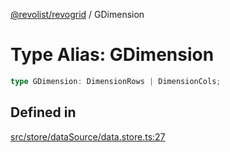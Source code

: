 [@revolist/revogrid](README.md) / GDimension

# Type Alias: GDimension

```ts
type GDimension: DimensionRows | DimensionCols;
```

## Defined in

[src/store/dataSource/data.store.ts:27](https://github.com/revolist/revogrid/blob/6957d67da887b25ac544cadb80669dc782e7d7d6/src/store/dataSource/data.store.ts#L27)
